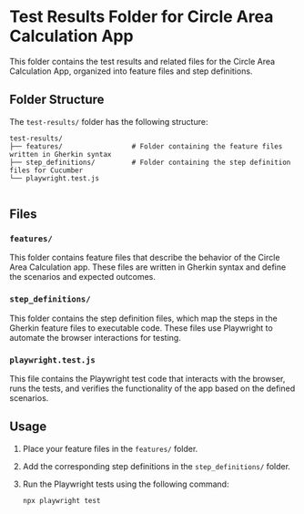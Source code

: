 # Test Results Folder for Circle Area Calculation App

This folder contains the test results and related files for the Circle Area Calculation App, organized into feature files and step definitions.

## Folder Structure

The `test-results/` folder has the following structure:
```
test-results/
├── features/                 # Folder containing the feature files written in Gherkin syntax
├── step_definitions/         # Folder containing the step definition files for Cucumber
└── playwright.test.js


```

## Files

### `features/`

This folder contains feature files that describe the behavior of the Circle Area Calculation app. These files are written in Gherkin syntax and define the scenarios and expected outcomes.

### `step_definitions/`

This folder contains the step definition files, which map the steps in the Gherkin feature files to executable code. These files use Playwright to automate the browser interactions for testing.

### `playwright.test.js`

This file contains the Playwright test code that interacts with the browser, runs the tests, and verifies the functionality of the app based on the defined scenarios.

## Usage

1. Place your feature files in the `features/` folder.
2. Add the corresponding step definitions in the `step_definitions/` folder.
3. Run the Playwright tests using the following command:

   ```bash
   npx playwright test
    
```
